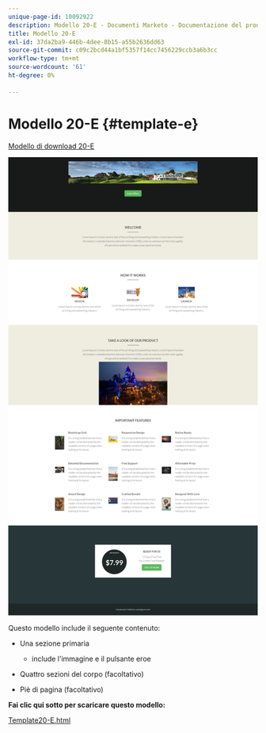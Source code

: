 ```yaml
---
unique-page-id: 10092922
description: Modello 20-E - Documenti Marketo - Documentazione del prodotto
title: Modello 20-E
exl-id: 37da2ba9-446b-4dee-8b15-a55b2636dd63
source-git-commit: c09c2bcd44a1bf5357f14cc7456229ccb3a6b3cc
workflow-type: tm+mt
source-wordcount: '61'
ht-degree: 0%

---
```


# Modello 20-E {#template-e}

[Modello di download 20-E](https://docs.marketo.com/download/attachments/10092922/template-20e.html?version=1&amp;modificationdate=1441750814000&amp;api=v2)

![](assets/template-20e.png)

Questo modello include il seguente contenuto:

* Una sezione primaria

   * include l&#39;immagine e il pulsante eroe

* Quattro sezioni del corpo (facoltativo)
* Piè di pagina (facoltativo)

**Fai clic qui sotto per scaricare questo modello:**

[Template20-E.html](https://docs.marketo.com/download/attachments/10092922/template-20e.html?version=1&amp;modificationdate=1441750814000&amp;api=v2)

